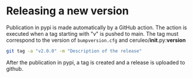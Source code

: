 # Releasing a new version

Publication in pypi is made automatically by a GitHub action. The action is executed when a tag starting with "v" is pushed to main.
The tag must correspond to the version of `bumpversion.cfg` and ceruleo/__init__.py:__version__

```bash 
git tag -a "v2.0.0" -m "Description of the release"
```


After the publication in pypi, a tag is created and a release is uploaded to github.
